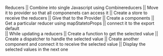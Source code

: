 Reducers
   ||
Combine into single Javascript using Combinereducers
   ||
Move it to provider so that all componenets can access it
   ||
Create a store to receive the reducers
   ||
Give that to the Provider
   ||
Create a components
   ||
Get a particular reducer using mapStatetoProps
   ||
connect it to the export default                   
   ||
While updating a reducers
   ||
Create a function to get the selected value
   ||
Create a dispatcher to handle the selected value
    ||
Create another component and connect it to receive the selected value
    ||
Display the selected values in the next one                
